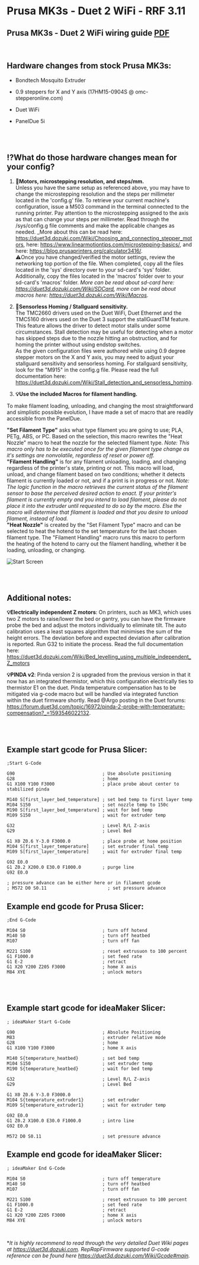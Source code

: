 # Prusa MK3s - Duet 2 WiFi - RRF 3.11

## Prusa MK3s - Duet 2 WiFi wiring guide [PDF](Duet-MK3s.pdf)    

<br>

## **Hardware changes from stock Prusa MK3s:**

- Bondtech Mosquito Extruder  

- 0.9 steppers for X and Y axis (17HM15-0904S @ omc-stepperonline.com) 	

- Duet WiFi  
  
- PanelDue 5i  
  
  <br><br>

## **:interrobang:What do those hardware changes mean for your config?**  
1) **:wrench:Motors, microstepping resolution, and steps/mm.**  
Unless you have the same setup as referenced above, you may have to change the microstepping resolution and the steps per millimeter located in the 'config.g' file. To retrieve your current machine's configuration, issue a M503 command in the terminal connected to the running printer. Pay attention to the microstepping assigned to the axis as that can change your steps per millimeter. Read through the /sys/config.g file comments and make the applicable changes as needed.  _More about this can be read here: https://duet3d.dozuki.com/Wiki/Choosing_and_connecting_stepper_motors, here: https://www.linearmotiontips.com/microstepping-basics/, and here: https://blog.prusaprinters.org/calculator3416/.  
:warning:Once you have changed/verified the motor settings, review the networking top portion of the file. When completed, copy all the files located in the 'sys' directory over to your sd-card's 'sys' folder. Additionally, copy the files located in the 'macros' folder over to your sd-card's 'macros' folder. _More can be read about sd-card here: https://duet3d.dozuki.com/Wiki/SDCard, more can be read about macros here: https://duet3d.dozuki.com/Wiki/Macros._  

2) **:wrench:Sensorless Homing / Stallguard sensitivity.**  
The TMC2660 drivers used on the Duet WiFi, Duet Ethernet and the TMC5160 drivers used on the Duet 3 support the stallGuardTM feature. This feature allows the driver to detect motor stalls under some circumstances. Stall detection may be useful for detecting when a motor has skipped steps due to the nozzle hitting an obstruction, and for homing the printer without using endstop switches.  
As the given configuration files were authored while using 0.9 degree stepper motors on the X and Y axis, you may need to adjust your stallguard sensitivity and sensorless homing. For stallguard sensitivity, look for the "M915" in the config.g file. Please read the full documentation here: https://duet3d.dozuki.com/Wiki/Stall_detection_and_sensorless_homing.

 3) **:bulb:Use the included Macros for filament handling.**  

To make filament loading, unloading, and changing the most straightforward and simplistic possible evolution, I have made a set of macro that are readily accessible from the PanelDue.

**"Set Filament Type"** asks what type filament you are going to use; PLA, PETg, ABS, or PC. Based on the selection, this macro rewrites the "Heat Nozzle" macro to heat the nozzle for the selected filament type.  *Note: This macro only has to be executed once for the given filament type change as it's settings are nonvolatile, regardless of reset or power off.*   
**"Filament Handling"** is for any filament unloading, loading, and changing regardless of the printer's state, printing or not. This macro will load, unload, and change filament based on two conditions; whether it detects filament is currently loaded or not, and if a print is in progress or not.  *Note: The logic function in the macro retrieves the current status of the filament sensor to base the perceived desired action to enact. If your printer's filament is currently empty and you intend to load filament, please do not place it into the extruder until requested to do so by the macro. Else the macro will determine that filament is loaded and that you desire to unload filament, instead of load.*   
**"Heat Nozzle"** is created by the "Set Filament Type" macro and can be selected to heat the hotend to the set temperature for the last chosen filament type. The "Filament Handling" macro runs this macro to perform the heating of the hotend to carry out the filament handling, whether it be loading, unloading, or changing.

![Start Screen](Start-screen.jpg)

<br><br>

## **Additional notes:**  
**:bulb:Electrically independent Z motors**: On printers, such as MK3, which uses two Z motors to raise/lower the bed or gantry, you can have the firmware probe the bed and adjust the motors individually to eliminate tilt.  The auto calibration uses a least squares algorithm that minimises the sum of the height errors. The deviation before and expected deviation after calibration is reported. Run G32 to initiate the process. Read the full documentation here: https://duet3d.dozuki.com/Wiki/Bed_levelling_using_multiple_independent_Z_motors  

**:bulb:PINDA v2**: Pinda version 2 is upgraded from the previous version in that it now has an integrated thermistor, which this configuration electrically ties to thermistor E1 on the duet.  Pinda temperature compensation has to be mitigated via g-code macro but will be handled via integrated function within the duet firmware shortly.  Read @Argo posting in the Duet forums: https://forum.duet3d.com/topic/16972/pinda-2-probe-with-temperature-compensation?_=1593546022132.    

<br><br>

## **Example start gcode for Prusa Slicer:**  
```g-code
;Start G-Code

G90                                 ; Use absolute positioning
G28                                 ; home
G1 X100 Y100 F3000                  ; place probe about center to stabilized pinda

M140 S[first_layer_bed_temperature] ; set bed temp to first layer temp
M104 S150                           ; set nozzle temp to 150c
M190 S[first_layer_bed_temperature] ; wait for bed temp
M109 S150                           ; wait for extruder temp

G32                                 ; Level R/L Z-axis
G29                                 ; Level Bed

G1 X0 Z0.6 Y-3.0 F3000.0            ; place probe at home position
M104 S[first_layer_temperature]     ; set extruder final temp
M109 S[first_layer_temperature]     ; wait for extruder final temp

G92 E0.0
G1 Z0.2 X200.0 E30.0 F1000.0        ; purge line
G92 E0.0

; pressure advance can be either here or in filament gcode
; M572 D0 S0.11                       ; set pressure advance
```
## **Example end gcode for Prusa Slicer:**  

```g-code
;End G-Code
  
M104 S0                             ; turn off hotend
M140 S0                             ; turn off heatbed
M107                                ; turn off fan

M221 S100                           ; reset extrusuon to 100 percent
G1 F1000.0                          ; set feed rate
G1 E-2                              ; retract
G1 X20 Y200 Z205 F3000              ; home X axis
M84 XYE                             ; unlock motors
```

<br>

<br>

## **Example start gcode for ideaMaker Slicer:**  

```g-code
; ideaMaker Start G-Code

G90                                 ; Absolute Positioning
M83                                 ; extruder relative mode
G28                                 ; home
G1 X100 Y100 F3000                  ; home X axis

M140 S{temperature_heatbed}         ; set bed temp
M104 S150                           ; set extruder temp
M190 S{temperature_heatbed}         ; wait for bed temp

G32                                 ; Level R/L Z-axis
G29                                 ; Level Bed

G1 X0 Z0.6 Y-3.0 F3000.0
M104 S{temperature_extruder1}       ; set extruder
M109 S{temperature_extruder1}       ; wait for extruder temp

G92 E0.0
G1 Z0.2 X100.0 E30.0 F1000.0        ; intro line
G92 E0.0
                                
M572 D0 S0.11                       ; set pressure advance
```

## **Example end gcode for ideaMaker Slicer:**  

```g-code
; ideaMaker End G-Code
  
M104 S0                             ; turn off temperature
M140 S0                             ; turn off heatbed
M107                                ; turn off fan

M221 S100                           ; reset extrusuon to 100 percent
G1 F1000.0                          ; set feed rate
G1 E-2                              ; retract
G1 X20 Y200 Z205 F3000              ; home X axis
M84 XYE                             ; unlock motors
```

<br>

**It is highly recommend to read through the very detailed Duet Wiki pages at https://duet3d.dozuki.com. RepRapFirmware supported G-code reference can be found here https://duet3d.dozuki.com/Wiki/Gcode#main.*

